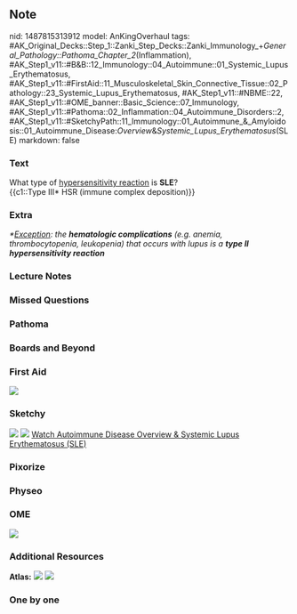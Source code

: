## Note
nid: 1487815313912
model: AnKingOverhaul
tags: #AK_Original_Decks::Step_1::Zanki_Step_Decks::Zanki_Immunology_+_General_Pathology::Pathoma_Chapter_2_(Inflammation), #AK_Step1_v11::#B&B::12_Immunology::04_Autoimmune::01_Systemic_Lupus_Erythematosus, #AK_Step1_v11::#FirstAid::11_Musculoskeletal_Skin_Connective_Tissue::02_Pathology::23_Systemic_Lupus_Erythematosus, #AK_Step1_v11::#NBME::22, #AK_Step1_v11::#OME_banner::Basic_Science::07_Immunology, #AK_Step1_v11::#Pathoma::02_Inflammation::04_Autoimmune_Disorders::2, #AK_Step1_v11::#SketchyPath::11_Immunology::01_Autoimmune_&_Amyloidosis::01_Autoimmune_Disease:_Overview_&_Systemic_Lupus_Erythematosus_(SLE)
markdown: false

### Text
<div>
  What type of <u>hypersensitivity reaction</u> is <b>SLE</b>?
</div>
<div>
  {{c1::Type III* HSR (immune complex deposition)}}
</div>

### Extra
<i>*</i><u style="font-style: italic;">Exception</u><i>: the</i>
<b style="font-style: italic;">hematologic complications</b>
<i>(e.g. anemia, thrombocytopenia, leukopenia) that occurs with
lupus is a</i> <b><i>type II hypersensitivity reaction</i></b>

### Lecture Notes


### Missed Questions


### Pathoma


### Boards and Beyond


### First Aid
<img src="tmp7swseC.png">

### Sketchy
<img src=
"SketchyMedical%202019-12-29%2007-52-32_1566160514431.jpg">
<img src=
"immunology-1-1-autoimmune-disease-overview_1566160514431.jpg">
<a href=
"https://dashboard.sketchy.com/study/medical/courses/medical-pathophysiology/units/medical-pathophysiology-immunology/videos/medical-pathophysiology-immunology-autoimmune-and-amyloidosis-autoimmune-disease-overview-and-systemic-lupus-erythematosus-sle?utm_source=anki&utm_medium=partnership&utm_campaign=february_update&utm_content=medical">
Watch Autoimmune Disease Overview & Systemic Lupus Erythematosus
(SLE)</a>

### Pixorize


### Physeo


### OME
<div class="ome-widget">
  <a href=
  "https://onlinemeded.org/spa/immunology?ref=anki"><img src=
  "_OME_AnkiFlashcards_Topic_2.png"></a>
</div>

### Additional Resources
<b>Atlas:</b> <img src="tmp8vI3jY.png"> <img src=
"paste-3a9f23d4fdcdb085d2c0a327a6abea072a922770.png">

### One by one

